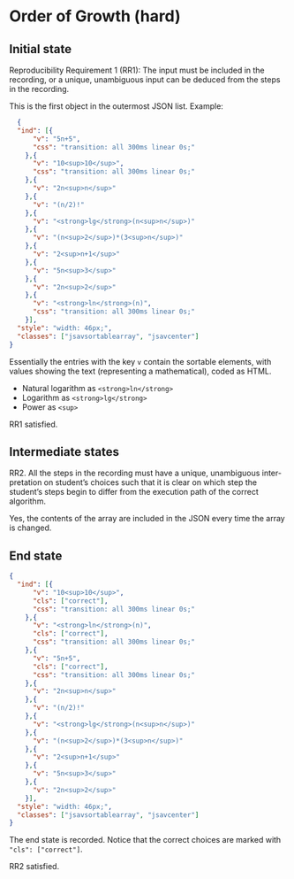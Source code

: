 # Order of Growth (hard)

## Initial state

Reproducibility Requirement 1 (RR1):
The input must be included in the recording, or a unique, unambiguous
input can be deduced from the steps in the recording.

This is the first object in the outermost JSON list. Example:

```json
  {
  "ind": [{
      "v": "5n+5",
      "css": "transition: all 300ms linear 0s;"
    },{
      "v": "10<sup>10</sup>",
      "css": "transition: all 300ms linear 0s;"
    },{
      "v": "2n<sup>n</sup>"
    },{
      "v": "(n/2)!"
    },{
      "v": "<strong>lg</strong>(n<sup>n</sup>)"
    },{
      "v": "(n<sup>2</sup>)*(3<sup>n</sup>)"
    },{
      "v": "2<sup>n+1</sup>"
    },{
      "v": "5n<sup>3</sup>"
    },{
      "v": "2n<sup>2</sup>"
    },{
      "v": "<strong>ln</strong>(n)",
      "css": "transition: all 300ms linear 0s;"
    }],
  "style": "width: 46px;",
  "classes": ["jsavsortablearray", "jsavcenter"]
}
```

Essentially the entries with the key `v` contain the sortable elements, with
values showing the text (representing a mathematical), coded as HTML.

- Natural logarithm as `<strong>ln</strong>`
- Logarithm as `<strong>lg</strong>`
- Power as `<sup>`

RR1 satisfied.

## Intermediate states

RR2. All the steps in the recording must have a unique, unambiguous inter-
pretation on student’s choices such that it is clear on which step the student’s
steps begin to differ from the execution path of the correct algorithm.

Yes, the contents of the array are included in the JSON every time the array
is changed.

## End state

```json
{
  "ind": [{
      "v": "10<sup>10</sup>",
      "cls": ["correct"],
      "css": "transition: all 300ms linear 0s;"
    },{
      "v": "<strong>ln</strong>(n)",
      "cls": ["correct"],
      "css": "transition: all 300ms linear 0s;"
    },{
      "v": "5n+5",
      "cls": ["correct"],
      "css": "transition: all 300ms linear 0s;"
    },{
      "v": "2n<sup>n</sup>"
    },{
      "v": "(n/2)!"
    },{
      "v": "<strong>lg</strong>(n<sup>n</sup>)"
    },{
      "v": "(n<sup>2</sup>)*(3<sup>n</sup>)"
    },{
      "v": "2<sup>n+1</sup>"
    },{
      "v": "5n<sup>3</sup>"
    },{
      "v": "2n<sup>2</sup>"
    }],
  "style": "width: 46px;",
  "classes": ["jsavsortablearray", "jsavcenter"]
}
```

The end state is recorded. Notice that the correct choices are marked with
`"cls": ["correct"]`.

RR2 satisfied.
